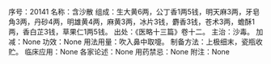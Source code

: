 序号：20141
名称：含沙散
组成：生大黄6两，公丁香1两5钱，明天麻3两，牙皂角3两，丹砂4两，明雄黄4两，麻黄3两，冰片3钱，麝香3钱，苍术3两，蟾酥1两，香白芷3钱，草果仁1两5钱。
出处：《医略十三篇》卷十二。
主治：沙毒。
加减：None
功效：None
用法用量：吹入鼻中取嚏。
制备方法：上极细末，瓷瓶收贮。
临床应用：None
各家论述：None
用药禁忌：None
附注：None
